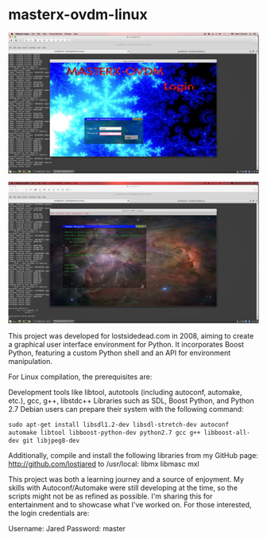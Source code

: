 # masterx-ovdm-linux

![ScreenShot](https://github.com/lostjared/masterx-ovdm-linux/blob/master/screenshot2.jpg?raw=true "screenshot")

![ScreenShot](https://github.com/lostjared/masterx-ovdm-linux/blob/master/screenshot.jpg?raw=true "shell")


This project was developed for lostsidedead.com in 2008, aiming to create a graphical user interface environment for Python. It incorporates Boost Python, featuring a custom Python shell and an API for environment manipulation.

For Linux compilation, the prerequisites are:

Development tools like libtool, autotools (including autoconf, automake, etc.), gcc, g++, libstdc++
Libraries such as SDL, Boost Python, and Python 2.7
Debian users can prepare their system with the following command:


	sudo apt-get install libsdl1.2-dev libsdl-stretch-dev autoconf automake libtool libboost-python-dev python2.7 gcc g++ libboost-all-dev git libjpeg8-dev

Additionally, compile and install the following libraries from my GitHub page: http://github.com/lostjared to /usr/local:
libmx
libmasc
mxl

This project was both a learning journey and a source of enjoyment. My skills with Autoconf/Automake were still developing at the time, so the scripts might not be as refined as possible.
I'm sharing this for entertainment and to showcase what I've worked on.
For those interested, the login credentials are:

Username: Jared
Password: master



